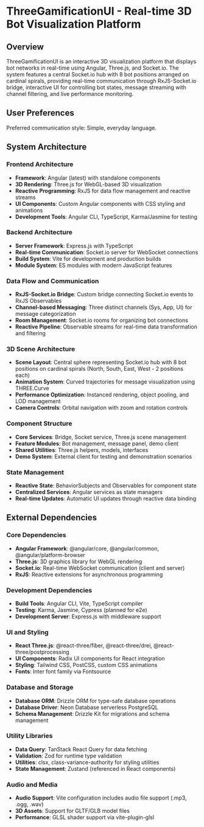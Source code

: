# ThreeGamificationUI - Real-time 3D Bot Visualization Platform

## Overview

ThreeGamificationUI is an interactive 3D visualization platform that displays bot networks in real-time using Angular, Three.js, and Socket.io. The system features a central Socket.io hub with 8 bot positions arranged on cardinal spirals, providing real-time communication through RxJS-Socket.io bridge, interactive UI for controlling bot states, message streaming with channel filtering, and live performance monitoring.

## User Preferences

Preferred communication style: Simple, everyday language.

## System Architecture

### Frontend Architecture
- **Framework**: Angular (latest) with standalone components
- **3D Rendering**: Three.js for WebGL-based 3D visualization
- **Reactive Programming**: RxJS for data flow management and reactive streams
- **UI Components**: Custom Angular components with CSS styling and animations
- **Development Tools**: Angular CLI, TypeScript, Karma/Jasmine for testing

### Backend Architecture
- **Server Framework**: Express.js with TypeScript
- **Real-time Communication**: Socket.io server for WebSocket connections
- **Build System**: Vite for development and production builds
- **Module System**: ES modules with modern JavaScript features

### Data Flow and Communication
- **RxJS-Socket.io Bridge**: Custom bridge connecting Socket.io events to RxJS Observables
- **Channel-based Messaging**: Three distinct channels (Sys, App, UI) for message categorization
- **Room Management**: Socket.io rooms for organizing bot connections
- **Reactive Pipeline**: Observable streams for real-time data transformation and filtering

### 3D Scene Architecture
- **Scene Layout**: Central sphere representing Socket.io hub with 8 bot positions on cardinal spirals (North, South, East, West - 2 positions each)
- **Animation System**: Curved trajectories for message visualization using THREE.Curve
- **Performance Optimization**: Instanced rendering, object pooling, and LOD management
- **Camera Controls**: Orbital navigation with zoom and rotation controls

### Component Structure
- **Core Services**: Bridge, Socket service, Three.js scene management
- **Feature Modules**: Bot management, message panel, demo client
- **Shared Utilities**: Three.js helpers, models, interfaces
- **Demo System**: External client for testing and demonstration scenarios

### State Management
- **Reactive State**: BehaviorSubjects and Observables for component state
- **Centralized Services**: Angular services as state managers
- **Real-time Updates**: Automatic UI updates through reactive data binding

## External Dependencies

### Core Dependencies
- **Angular Framework**: @angular/core, @angular/common, @angular/platform-browser
- **Three.js**: 3D graphics library for WebGL rendering
- **Socket.io**: Real-time WebSocket communication (client and server)
- **RxJS**: Reactive extensions for asynchronous programming

### Development Dependencies
- **Build Tools**: Angular CLI, Vite, TypeScript compiler
- **Testing**: Karma, Jasmine, Cypress (planned for e2e)
- **Development Server**: Express.js with middleware support

### UI and Styling
- **React Three.js**: @react-three/fiber, @react-three/drei, @react-three/postprocessing
- **UI Components**: Radix UI components for React integration
- **Styling**: Tailwind CSS, PostCSS, custom CSS animations
- **Fonts**: Inter font family via Fontsource

### Database and Storage
- **Database ORM**: Drizzle ORM for type-safe database operations
- **Database Driver**: Neon Database serverless PostgreSQL
- **Schema Management**: Drizzle Kit for migrations and schema management

### Utility Libraries
- **Data Query**: TanStack React Query for data fetching
- **Validation**: Zod for runtime type validation
- **Utilities**: clsx, class-variance-authority for styling utilities
- **State Management**: Zustand (referenced in React components)

### Audio and Media
- **Audio Support**: Vite configuration includes audio file support (.mp3, .ogg, .wav)
- **3D Assets**: Support for GLTF/GLB model files
- **Performance**: GLSL shader support via vite-plugin-glsl
